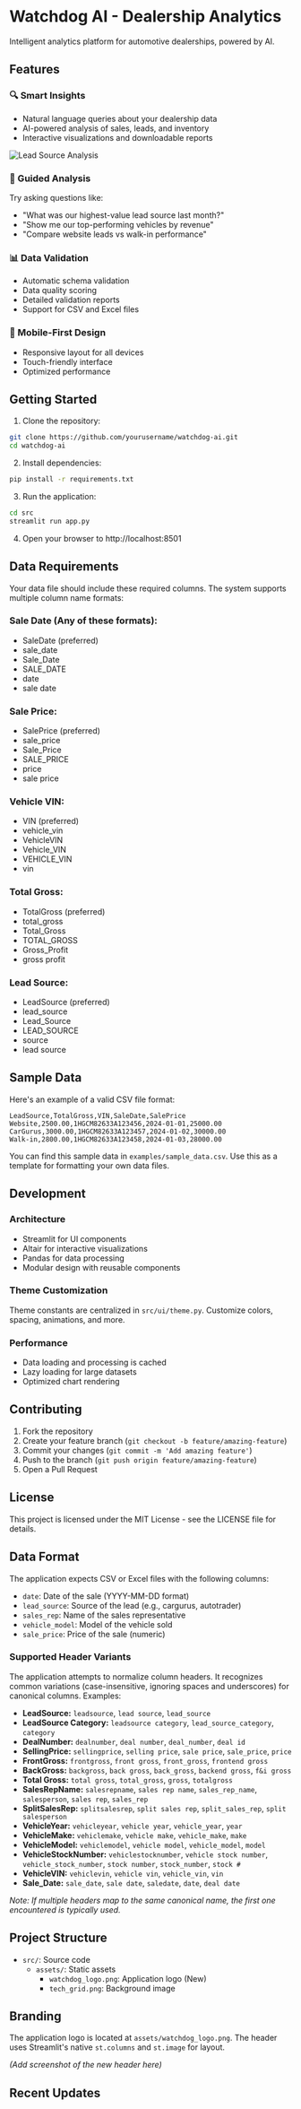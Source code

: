 # Watchdog AI - Dealership Analytics

Intelligent analytics platform for automotive dealerships, powered by AI.

## Features

### 🔍 Smart Insights
- Natural language queries about your dealership data
- AI-powered analysis of sales, leads, and inventory
- Interactive visualizations and downloadable reports

![Lead Source Analysis](assets/tech_grid.png)

### 💬 Guided Analysis
Try asking questions like:
- "What was our highest-value lead source last month?"
- "Show me our top-performing vehicles by revenue"
- "Compare website leads vs walk-in performance"

### 📊 Data Validation
- Automatic schema validation
- Data quality scoring
- Detailed validation reports
- Support for CSV and Excel files

### 📱 Mobile-First Design
- Responsive layout for all devices
- Touch-friendly interface
- Optimized performance

## Getting Started

1. Clone the repository:
```bash
git clone https://github.com/yourusername/watchdog-ai.git
cd watchdog-ai
```

2. Install dependencies:
```bash
pip install -r requirements.txt
```

3. Run the application:
```bash
cd src
streamlit run app.py
```

4. Open your browser to http://localhost:8501

## Data Requirements

Your data file should include these required columns. The system supports multiple column name formats:

### Sale Date (Any of these formats):
- SaleDate (preferred)
- sale_date
- Sale_Date
- SALE_DATE
- date
- sale date

### Sale Price:
- SalePrice (preferred)
- sale_price
- Sale_Price
- SALE_PRICE
- price
- sale price

### Vehicle VIN:
- VIN (preferred)
- vehicle_vin
- VehicleVIN
- Vehicle_VIN
- VEHICLE_VIN
- vin

### Total Gross:
- TotalGross (preferred)
- total_gross
- Total_Gross
- TOTAL_GROSS
- Gross_Profit
- gross profit

### Lead Source:
- LeadSource (preferred)
- lead_source
- Lead_Source
- LEAD_SOURCE
- source
- lead source

## Sample Data

Here's an example of a valid CSV file format:

```csv
LeadSource,TotalGross,VIN,SaleDate,SalePrice
Website,2500.00,1HGCM82633A123456,2024-01-01,25000.00
CarGurus,3000.00,1HGCM82633A123457,2024-01-02,30000.00
Walk-in,2800.00,1HGCM82633A123458,2024-01-03,28000.00
```

You can find this sample data in `examples/sample_data.csv`. Use this as a template for formatting your own data files.

## Development

### Architecture
- Streamlit for UI components
- Altair for interactive visualizations
- Pandas for data processing
- Modular design with reusable components

### Theme Customization
Theme constants are centralized in `src/ui/theme.py`. Customize colors, spacing, animations, and more.

### Performance
- Data loading and processing is cached
- Lazy loading for large datasets
- Optimized chart rendering

## Contributing

1. Fork the repository
2. Create your feature branch (`git checkout -b feature/amazing-feature`)
3. Commit your changes (`git commit -m 'Add amazing feature'`)
4. Push to the branch (`git push origin feature/amazing-feature`)
5. Open a Pull Request

## License

This project is licensed under the MIT License - see the LICENSE file for details.

## Data Format

The application expects CSV or Excel files with the following columns:
- `date`: Date of the sale (YYYY-MM-DD format)
- `lead_source`: Source of the lead (e.g., cargurus, autotrader)
- `sales_rep`: Name of the sales representative
- `vehicle_model`: Model of the vehicle sold
- `sale_price`: Price of the sale (numeric)

### Supported Header Variants

The application attempts to normalize column headers. It recognizes common variations (case-insensitive, ignoring spaces and underscores) for canonical columns. Examples:

- **LeadSource:** `leadsource`, `lead source`, `lead_source`
- **LeadSource Category:** `leadsource category`, `lead_source_category`, `category`
- **DealNumber:** `dealnumber`, `deal number`, `deal_number`, `deal id`
- **SellingPrice:** `sellingprice`, `selling price`, `sale price`, `sale_price`, `price`
- **FrontGross:** `frontgross`, `front gross`, `front_gross`, `frontend gross`
- **BackGross:** `backgross`, `back gross`, `back_gross`, `backend gross`, `f&i gross`
- **Total Gross:** `total gross`, `total_gross`, `gross`, `totalgross`
- **SalesRepName:** `salesrepname`, `sales rep name`, `sales_rep_name`, `salesperson`, `sales rep`, `sales_rep`
- **SplitSalesRep:** `splitsalesrep`, `split sales rep`, `split_sales_rep`, `split salesperson`
- **VehicleYear:** `vehicleyear`, `vehicle year`, `vehicle_year`, `year`
- **VehicleMake:** `vehiclemake`, `vehicle make`, `vehicle_make`, `make`
- **VehicleModel:** `vehiclemodel`, `vehicle model`, `vehicle_model`, `model`
- **VehicleStockNumber:** `vehiclestocknumber`, `vehicle stock number`, `vehicle_stock_number`, `stock number`, `stock_number`, `stock #`
- **VehicleVIN:** `vehiclevin`, `vehicle vin`, `vehicle_vin`, `vin`
- **Sale_Date:** `sale_date`, `sale date`, `saledate`, `date`, `deal date`

*Note: If multiple headers map to the same canonical name, the first one encountered is typically used.*

## Project Structure

- `src/`: Source code
  - `assets/`: Static assets
    - `watchdog_logo.png`: Application logo (New)
    - `tech_grid.png`: Background image

## Branding

The application logo is located at `assets/watchdog_logo.png`.
The header uses Streamlit's native `st.columns` and `st.image` for layout.

*(Add screenshot of the new header here)*

## Recent Updates